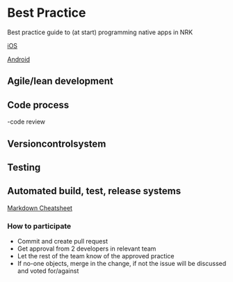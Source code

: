 # Best Practice
Best practice guide to (at start) programming native apps in NRK

[iOS](iOS.md)

[Android](Android.md)

## Agile/lean development

## Code process
-code review

## Versioncontrolsystem

## Testing

## Automated build, test, release systems

[Markdown Cheatsheet](https://github.com/adam-p/markdown-here/wiki/Markdown-Cheatsheet)


### How to participate

* Commit and create pull request
* Get approval from 2 developers in relevant team
* Let the rest of the team know of the approved practice
* If no-one objects, merge in the change, if not the issue will be discussed and voted for/against
